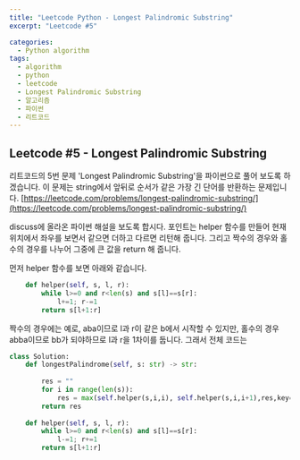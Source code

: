 ```yaml
---
title: "Leetcode Python - Longest Palindromic Substring"
excerpt: "Leetcode #5"

categories:
  - Python algorithm
tags:
  - algorithm
  - python
  - leetcode
  - Longest Palindromic Substring
  - 알고리즘
  - 파이썬
  - 리트코드
---
```


## Leetcode #5 - Longest Palindromic Substring
리트코드의 5번 문제 'Longest Palindromic Substring'을 파이썬으로 풀어 보도록 하겠습니다. 
이 문제는 string에서 앞뒤로 순서가 같은 가장 긴 단어를 반환하는 문제입니다.
[https://leetcode.com/problems/longest-palindromic-substring/](https://leetcode.com/problems/longest-palindromic-substring/)


discuss에 올라온 파이썬 해설을 보도록 합시다.
포인트는 helper 함수를 만들어 현재 위치에서 좌우를 보면서 같으면 더하고 다르면 리턴해 줍니다.
그리고 짝수의 경우와 홀수의 경우를 나누어 그중에 큰 값을 return 해 줍니다.

먼저 helper 함수를 보면 아래와 같습니다.
```python
    def helper(self, s, l, r):
        while l>=0 and r<len(s) and s[l]==s[r]:
            l+=1; r-=1
        return s[l+1:r]
```

짝수의 경우에는 예로, aba이므로 l과 r이 같은 b에서 시작할 수 있지만, 홀수의 경우 abba이므로 bb가 되야하므로 l과 r을 1차이를 둡니다.
그래서 전체 코드는
```python
class Solution:
    def longestPalindrome(self, s: str) -> str:
        
        res = ""
        for i in range(len(s)):
            res = max(self.helper(s,i,i), self.helper(s,i,i+1),res,key=len)
        return res
        
    def helper(self, s, l, r):
        while l>=0 and r<len(s) and s[l]==s[r]:
            l-=1; r+=1
        return s[l+1:r]
```
